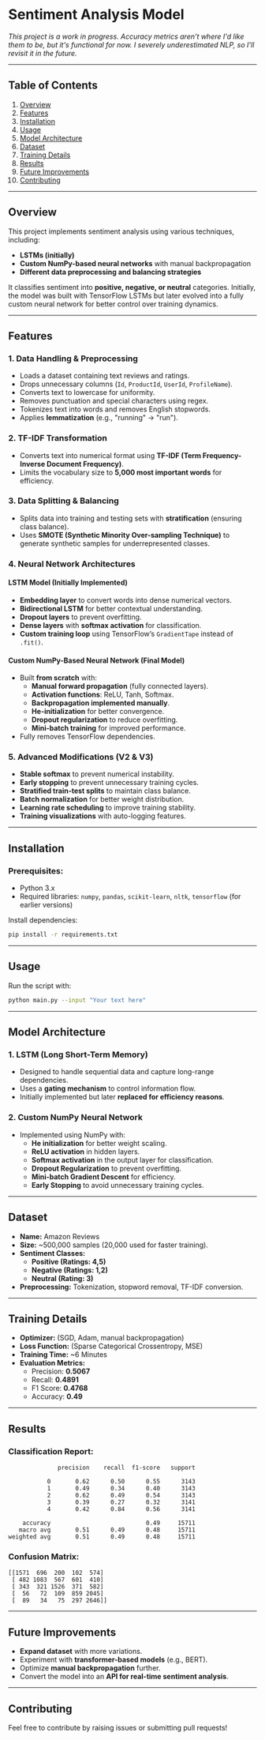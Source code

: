 # **Sentiment Analysis Model**  
*This project is a work in progress. Accuracy metrics aren’t where I'd like them to be, but it's functional for now. I severely underestimated NLP, so I’ll revisit it in the future.*  

---

## **Table of Contents**  
1. [Overview](#overview)  
2. [Features](#features)  
3. [Installation](#installation)  
4. [Usage](#usage)  
5. [Model Architecture](#model-architecture)  
6. [Dataset](#dataset)  
7. [Training Details](#training-details)  
8. [Results](#results)  
9. [Future Improvements](#future-improvements)  
10. [Contributing](#contributing)  

---

## **Overview**  
This project implements sentiment analysis using various techniques, including:  
- **LSTMs (initially)**  
- **Custom NumPy-based neural networks** with manual backpropagation  
- **Different data preprocessing and balancing strategies**  

It classifies sentiment into **positive, negative, or neutral** categories. Initially, the model was built with TensorFlow LSTMs but later evolved into a fully custom neural network for better control over training dynamics.  

---

## **Features**  

### **1. Data Handling & Preprocessing**  
- Loads a dataset containing text reviews and ratings.  
- Drops unnecessary columns (`Id`, `ProductId`, `UserId`, `ProfileName`).  
- Converts text to lowercase for uniformity.  
- Removes punctuation and special characters using regex.  
- Tokenizes text into words and removes English stopwords.  
- Applies **lemmatization** (e.g., "running" → "run").  

### **2. TF-IDF Transformation**  
- Converts text into numerical format using **TF-IDF (Term Frequency-Inverse Document Frequency)**.  
- Limits the vocabulary size to **5,000 most important words** for efficiency.  

### **3. Data Splitting & Balancing**  
- Splits data into training and testing sets with **stratification** (ensuring class balance).  
- Uses **SMOTE (Synthetic Minority Over-sampling Technique)** to generate synthetic samples for underrepresented classes.  

### **4. Neural Network Architectures**  
#### **LSTM Model (Initially Implemented)**  
- **Embedding layer** to convert words into dense numerical vectors.  
- **Bidirectional LSTM** for better contextual understanding.  
- **Dropout layers** to prevent overfitting.  
- **Dense layers** with **softmax activation** for classification.  
- **Custom training loop** using TensorFlow’s `GradientTape` instead of `.fit()`.  

#### **Custom NumPy-Based Neural Network (Final Model)**  
- Built **from scratch** with:  
  - **Manual forward propagation** (fully connected layers).  
  - **Activation functions**: ReLU, Tanh, Softmax.  
  - **Backpropagation implemented manually**.  
  - **He-initialization** for better convergence.  
  - **Dropout regularization** to reduce overfitting.  
  - **Mini-batch training** for improved performance.  
- Fully removes TensorFlow dependencies.  

### **5. Advanced Modifications (V2 & V3)**  
- **Stable softmax** to prevent numerical instability.  
- **Early stopping** to prevent unnecessary training cycles.  
- **Stratified train-test splits** to maintain class balance.  
- **Batch normalization** for better weight distribution.  
- **Learning rate scheduling** to improve training stability.  
- **Training visualizations** with auto-logging features.  

---

## **Installation**  
### **Prerequisites:**  
- Python 3.x  
- Required libraries: `numpy`, `pandas`, `scikit-learn`, `nltk`, `tensorflow` (for earlier versions)  

Install dependencies:  
```bash
pip install -r requirements.txt
```  

---

## **Usage**  
Run the script with:  
```bash
python main.py --input "Your text here"
```  

---

## **Model Architecture**  

### **1. LSTM (Long Short-Term Memory)**
- Designed to handle sequential data and capture long-range dependencies.  
- Uses a **gating mechanism** to control information flow.  
- Initially implemented but later **replaced for efficiency reasons**.  

### **2. Custom NumPy Neural Network**  
- Implemented using NumPy with:  
  - **He initialization** for better weight scaling.  
  - **ReLU activation** in hidden layers.  
  - **Softmax activation** in the output layer for classification.  
  - **Dropout Regularization** to prevent overfitting.  
  - **Mini-batch Gradient Descent** for efficiency.  
  - **Early Stopping** to avoid unnecessary training cycles.  

---

## **Dataset**  
- **Name:** Amazon Reviews  
- **Size:** ~500,000 samples (20,000 used for faster training).  
- **Sentiment Classes:**  
  - **Positive (Ratings: 4,5)**  
  - **Negative (Ratings: 1,2)**  
  - **Neutral (Rating: 3)**  
- **Preprocessing:** Tokenization, stopword removal, TF-IDF conversion.  

---

## **Training Details**  
- **Optimizer:** (SGD, Adam, manual backpropagation)  
- **Loss Function:** (Sparse Categorical Crossentropy, MSE)  
- **Training Time:** ~6 Minutes  
- **Evaluation Metrics:**  
  - Precision: **0.5067**  
  - Recall: **0.4891**  
  - F1 Score: **0.4768**  
  - Accuracy: **0.49**  

---

## **Results**  
### **Classification Report:**  
```
              precision    recall  f1-score   support

           0       0.62      0.50      0.55      3143
           1       0.49      0.34      0.40      3143
           2       0.62      0.49      0.54      3143
           3       0.39      0.27      0.32      3141
           4       0.42      0.84      0.56      3141

    accuracy                           0.49     15711
   macro avg       0.51      0.49      0.48     15711
weighted avg       0.51      0.49      0.48     15711
```  

### **Confusion Matrix:**  
```
[[1571  696  200  102  574]
 [ 482 1083  567  601  410]
 [ 343  321 1526  371  582]
 [  56   72  109  859 2045]
 [  89   34   75  297 2646]]
```  

---

## **Future Improvements**  
- **Expand dataset** with more variations.  
- Experiment with **transformer-based models** (e.g., BERT).  
- Optimize **manual backpropagation** further.  
- Convert the model into an **API for real-time sentiment analysis**.  

---

## **Contributing**  
Feel free to contribute by raising issues or submitting pull requests!  

